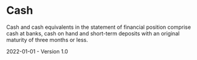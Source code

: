 # Cash

Cash and cash equivalents in the statement of financial position comprise cash at banks, cash on hand and short-term deposits with an original maturity of three months or less. 



2022-01-01 - Version 1.0
